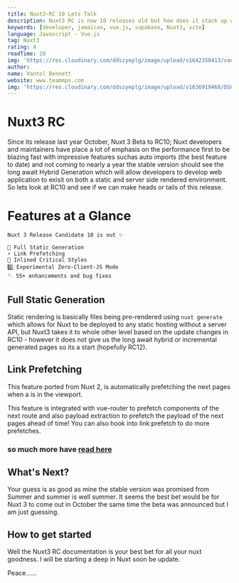 ```yaml
---
title: Nuxt3-RC 10 Lets Talk
description: Nuxt3 RC is now 10 releases old but how does it stack up with past releases.
keywords: [developer, jamaican, vue.js, supabase, Nuxt3, vite]
language: Javascript - Vue.js
tag: Nuxt3
rating: 4
readTime: 10
img: 'https://res.cloudinary.com/ddszyeplg/image/upload/v1642350413/vantol/black-text_emxagi.png'
author:
name: Vantol Bennett
website: www.teammps.com
img: 'https://res.cloudinary.com/ddszyeplg/image/upload/v1636919468/DSC_0988_zsfhgy.jpg'
---
```


# Nuxt3 RC 

Since its release last year October, Nuxt 3 Beta to RC10; Nuxt developers and maintainers have place a lot of 
emphasis on the performance first to be blazing fast with impressive features suchas auto imports (the best feature to date)
and not coming to nearly a year the stable version should see the long await Hybrid Generation which will allow developers to 
develop web application to exisit on both a static and server side rendered environment. So lets look at RC10 and see if we can make heads or tails of this release.


# Features at a Glance

```
Nuxt 3 Release Candidate 10 is out ✨

🚀 Full Static Generation
⚡️ Link Prefetching
💨 Inlined Critical Styles
0️⃣ Experimental Zero-Client-JS Mode
🪡 55+ enhancements and bug fixes
```

## Full Static Generation

Static rendering is basically files being pre-rendered using ```nuxt generate``` which allows for Nuxt to be deployed to any static 
hosting without a server API, but Nuxt3 takes it to whole other level based on the update changes in RC10 - however it does not give 
us the long await hybrid or incremental generated pages so its a start (hopefully RC12).

## Link Prefetching

This feature ported from Nuxt 2, is automatically prefetching the next pages when a <NuxtLink> is in the viewport.

This feature is integrated with vue-router to prefetch components of the next route and also payload extraction to prefetch the payload of the next pages ahead of time! You can also hook into link:prefetch to do more prefetches.


### so much more have [read here](https://github.com/nuxt/framework/discussions/7513)

## What's Next?

Your guess is as good as mine the stable version was promised from Summer and summer is well summer. It seems the best bet
would be for Nuxt 3 to come out in October the same time the beta was announced but I am just guessing. 

## How to get started

Well the Nuxt3 RC documentation is your best bet for all your nuxt goodness. I will be starting a deep in Nuxt soon be update.

Peace......
